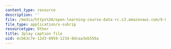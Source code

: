 ```yaml
---
content_type: resource
description: ''
file: /media/https%3A/open-learning-course-data-rc.s3.amazonaws.com/9-00sc-introduction-to-psychology-fall-2011/4cb63c7e12d3895912340dcaa3eb556a_syXplPKQb_o.srt
file_type: application/x-subrip
resourcetype: Other
title: 3play caption file
uid: 4cb63c7e-12d3-8959-1234-0dcaa3eb556a
---
```

